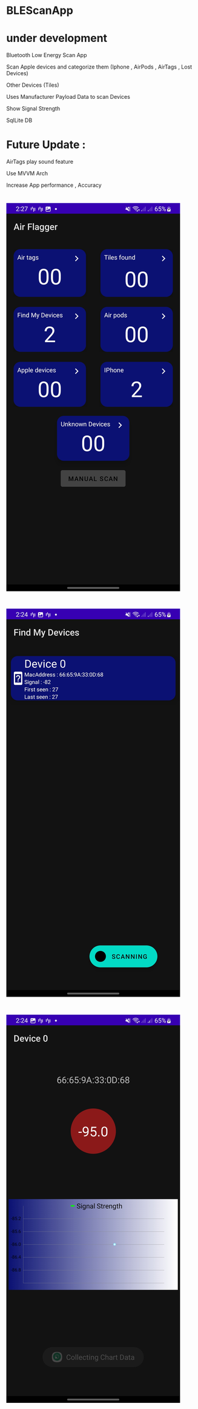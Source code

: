 # BLEScanApp


<h1>under development</h1>
<p>Bluetooth Low Energy Scan App</p>
<p>Scan Apple devices and categorize them (Iphone , AirPods , AirTags , Lost Devices)</p>
<p>Other Devices (Tiles)</p>
<p>Uses Manufacturer Payload Data to scan Devices</p>
<p>Show Signal Strength</p>
<p>SqlLite DB</p>
<h1>Future Update :</h1>
<p>AirTags play sound feature</p>
<p>Use MVVM Arch</p>
<p>Increase App performance , Accuracy</p>

# ![Screenshot](AFDevices.jpg)
# ![Screenshot](Scanning.jpg)
# ![Screenshot](Signal&Graph.jpg)
